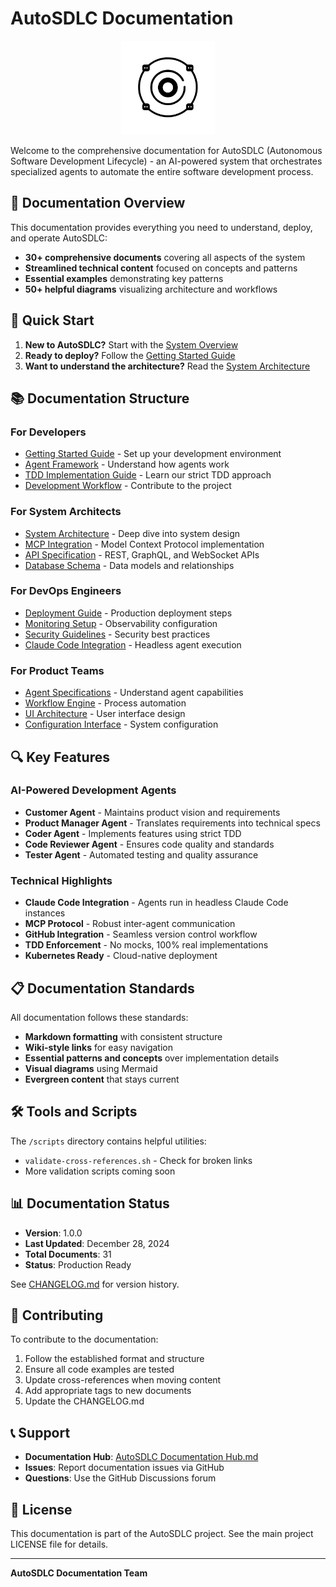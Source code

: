 # AutoSDLC Documentation

<div align="center">
  <img src="../public/images/AutoSDLC_Logo.svg" alt="AutoSDLC Logo" width="150">
</div>

Welcome to the comprehensive documentation for AutoSDLC (Autonomous Software Development Lifecycle) - an AI-powered system that orchestrates specialized agents to automate the entire software development process.

## 📖 Documentation Overview

This documentation provides everything you need to understand, deploy, and operate AutoSDLC:

- **30+ comprehensive documents** covering all aspects of the system
- **Streamlined technical content** focused on concepts and patterns
- **Essential examples** demonstrating key patterns
- **50+ helpful diagrams** visualizing architecture and workflows

## 🚀 Quick Start

1. **New to AutoSDLC?** Start with the [System Overview](01-Overview.md)
2. **Ready to deploy?** Follow the [Getting Started Guide](03-Getting-Started.md)
3. **Want to understand the architecture?** Read the [System Architecture](02-Architecture.md)

## 📚 Documentation Structure

### For Developers
- [Getting Started Guide](03-Getting-Started.md) - Set up your development environment
- [Agent Framework](10-Agent-Framework.md) - Understand how agents work
- [TDD Implementation Guide](63-TDD-Implementation-Guide.md) - Learn our strict TDD approach
- [Development Workflow](60-Development-Workflow.md) - Contribute to the project

### For System Architects
- [System Architecture](02-Architecture.md) - Deep dive into system design
- [MCP Integration](20-MCP-Integration.md) - Model Context Protocol implementation
- [API Specification](30-API-Specification.md) - REST, GraphQL, and WebSocket APIs
- [Database Schema](32-Database-Schema.md) - Data models and relationships

### For DevOps Engineers
- [Deployment Guide](50-Deployment-Guide.md) - Production deployment steps
- [Monitoring Setup](51-Monitoring-Setup.md) - Observability configuration
- [Security Guidelines](52-Security-Guidelines.md) - Security best practices
- [Claude Code Integration](25-Claude-Code-Integration.md) - Headless agent execution

### For Product Teams
- [Agent Specifications](10-Agent-Framework.md) - Understand agent capabilities
- [Workflow Engine](22-Workflow-Engine.md) - Process automation
- [UI Architecture](40-UI-Architecture.md) - User interface design
- [Configuration Interface](42-Configuration-Interface.md) - System configuration

## 🔍 Key Features

### AI-Powered Development Agents
- **Customer Agent** - Maintains product vision and requirements
- **Product Manager Agent** - Translates requirements into technical specs
- **Coder Agent** - Implements features using strict TDD
- **Code Reviewer Agent** - Ensures code quality and standards
- **Tester Agent** - Automated testing and quality assurance

### Technical Highlights
- **Claude Code Integration** - Agents run in headless Claude Code instances
- **MCP Protocol** - Robust inter-agent communication
- **GitHub Integration** - Seamless version control workflow
- **TDD Enforcement** - No mocks, 100% real implementations
- **Kubernetes Ready** - Cloud-native deployment

## 📋 Documentation Standards

All documentation follows these standards:
- **Markdown formatting** with consistent structure
- **Wiki-style links** for easy navigation
- **Essential patterns and concepts** over implementation details
- **Visual diagrams** using Mermaid
- **Evergreen content** that stays current

## 🛠️ Tools and Scripts

The `/scripts` directory contains helpful utilities:
- `validate-cross-references.sh` - Check for broken links
- More validation scripts coming soon

## 📊 Documentation Status

- **Version**: 1.0.0
- **Last Updated**: December 28, 2024
- **Total Documents**: 31
- **Status**: Production Ready

See [CHANGELOG.md](CHANGELOG.md) for version history.

## 🤝 Contributing

To contribute to the documentation:
1. Follow the established format and structure
2. Ensure all code examples are tested
3. Update cross-references when moving content
4. Add appropriate tags to new documents
5. Update the CHANGELOG.md

## 📞 Support

- **Documentation Hub**: [AutoSDLC Documentation Hub.md](AutoSDLC%20Documentation%20Hub.md)
- **Issues**: Report documentation issues via GitHub
- **Questions**: Use the GitHub Discussions forum

## 📄 License

This documentation is part of the AutoSDLC project. See the main project LICENSE file for details.

---

**AutoSDLC Documentation Team**
